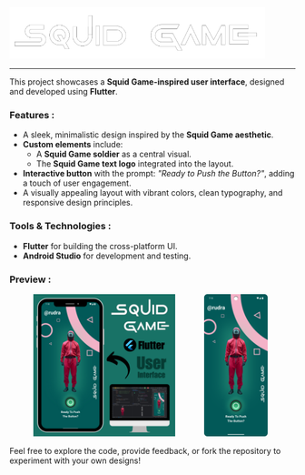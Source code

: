 <img src="assets/images/README image 01.png" height="90">

---

This project showcases a **Squid Game-inspired user interface**, designed and developed using **Flutter**.  

### Features :  
- A sleek, minimalistic design inspired by the **Squid Game aesthetic**.  
- **Custom elements** include:  
  - A **Squid Game soldier** as a central visual.  
  - The **Squid Game text logo** integrated into the layout.  
- **Interactive button** with the prompt: *"Ready to Push the Button?"*, adding a touch of user engagement.  
- A visually appealing layout with vibrant colors, clean typography, and responsive design principles.  

### Tools & Technologies :  
- **Flutter** for building the cross-platform UI.  
- **Android Studio** for development and testing.  

### Preview :  
<pre>     <img src="assets/images/README image 03.png" height="250">      <img src="assets/images/README image 02.png" height="250"></pre>

Feel free to explore the code, provide feedback, or fork the repository to experiment with your own designs!